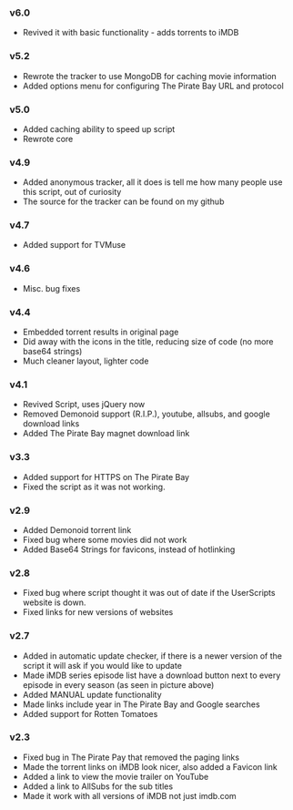 ### v6.0
* Revived it with basic functionality - adds torrents to iMDB

### v5.2
* Rewrote the tracker to use MongoDB for caching movie information
* Added options menu for configuring The Pirate Bay URL and protocol

### v5.0
* Added caching ability to speed up script
* Rewrote core

### v4.9
* Added anonymous tracker, all it does is tell me how many people use this script, out of curiosity
* The source for the tracker can be found on my github

### v4.7
* Added support for TVMuse

### v4.6
* Misc. bug fixes

### v4.4
* Embedded torrent results in original page
* Did away with the icons in the title, reducing size of code (no more base64 strings)
* Much cleaner layout, lighter code

### v4.1
* Revived Script, uses jQuery now
* Removed Demonoid support (R.I.P.), youtube, allsubs, and google download links
* Added The Pirate Bay magnet download link

### v3.3
* Added support for HTTPS on The Pirate Bay
* Fixed the script as it was not working.

### v2.9
* Added Demonoid torrent link
* Fixed bug where some movies did not work
* Added Base64 Strings for favicons, instead of hotlinking

### v2.8
* Fixed bug where script thought it was out of date if the UserScripts website is down.
* Fixed links for new versions of websites

### v2.7
* Added in automatic update checker, if there is a newer version of the script it will ask if you would like to update
* Made iMDB series episode list have a download button next to every episode in every season (as seen in picture above)
* Added MANUAL update functionality
* Made links include year in The Pirate Bay and Google searches
* Added support for Rotten Tomatoes

### v2.3
* Fixed bug in The Pirate Pay that removed the paging links
* Made the torrent links on iMDB look nicer, also added a Favicon link
* Added a link to view the movie trailer on YouTube
* Added a link to AllSubs for the sub titles
* Made it work with all versions of iMDB not just imdb.com